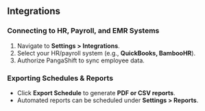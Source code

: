 ## Integrations

### Connecting to HR, Payroll, and EMR Systems

1. Navigate to **Settings > Integrations**.
2. Select your HR/payroll system (e.g., **QuickBooks, BambooHR**).
3. Authorize PangaShift to sync employee data.

### Exporting Schedules & Reports

- Click **Export Schedule** to generate **PDF or CSV reports**.
- Automated reports can be scheduled under **Settings > Reports**.
